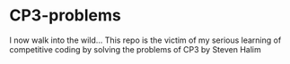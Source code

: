 # CP3-problems
I now walk into the wild...
This repo is the victim of my serious learning of competitive coding by solving the problems of CP3 by Steven Halim
